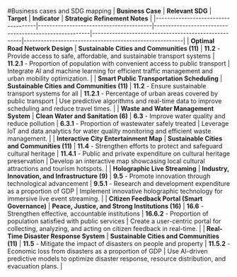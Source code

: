 #Business cases and SDG mapping
| **Business Case**                  | **Relevant SDG**                      | **Target**                                             | **Indicator**                                         | **Strategic Refinement Notes**                          |
|------------------------------------|----------------------------------------|-------------------------------------------------------|-----------------------------------------------------|--------------------------------------------------------|
| **Optimal Road Network Design**    | **Sustainable Cities and Communities (11)** | **11.2** - Provide access to safe, affordable, and sustainable transport systems | **11.2.1** - Proportion of population with convenient access to public transport | Integrate AI and machine learning for efficient traffic management and urban mobility optimization. |
| **Smart Public Transportation Scheduling** | **Sustainable Cities and Communities (11)** | **11.2** - Ensure sustainable transport systems for all | **11.2.1** - Percentage of urban areas covered by public transport | Use predictive algorithms and real-time data to improve scheduling and reduce travel times. |
| **Waste and Water Management System** | **Clean Water and Sanitation (6)**     | **6.3** - Improve water quality and reduce pollution | **6.3.1** - Proportion of wastewater safely treated | Leverage IoT and data analytics for water quality monitoring and efficient waste management. |
| **Interactive City Entertainment Map** | **Sustainable Cities and Communities (11)** | **11.4** - Strengthen efforts to protect and safeguard cultural heritage | **11.4.1** - Public and private expenditure on cultural heritage preservation | Develop an interactive map showcasing local cultural attractions and tourism hotspots. |
| **Holographic Live Streaming**     | **Industry, Innovation, and Infrastructure (9)** | **9.5** - Promote innovation through technological advancement | **9.5.1** - Research and development expenditure as a proportion of GDP | Implement innovative holographic technology for immersive live event streaming. |
| **Citizen Feedback Portal (Smart Governance)** | **Peace, Justice, and Strong Institutions (16)** | **16.6** - Strengthen effective, accountable institutions | **16.6.2** - Proportion of population satisfied with public services | Create a user-centric portal for collecting, analyzing, and acting on citizen feedback in real-time. |
| **Real-Time Disaster Response System** | **Sustainable Cities and Communities (11)** | **11.5** - Mitigate the impact of disasters on people and property | **11.5.2** - Economic loss from disasters as a proportion of GDP | Use AI-driven predictive models to optimize disaster response, resource distribution, and evacuation plans. |

